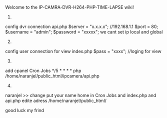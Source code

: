 Welcome to the IP-CAMRA-DVR-H264-PHP-TIME-LAPSE wiki!

1.
config dvr connection api.php
$server = "x.x.x.x"; //192.168.1.1
$port = 80;
$username = "admin"; 
$password = "xxxxx";
we cant set ip local and global

2)
config user connection for view index.php
$pass = "xxxx"; //loging for view

3.
add cpanel Cron Jobs
*/5	*	*	*	*	php /home/naranjel/public_html/ipcamera/api.php

4.
naranjel >> change put your name home in Cron Jobs and index.php and api.php
edite adress /home/naranjel/public_html/

good luck my frind
